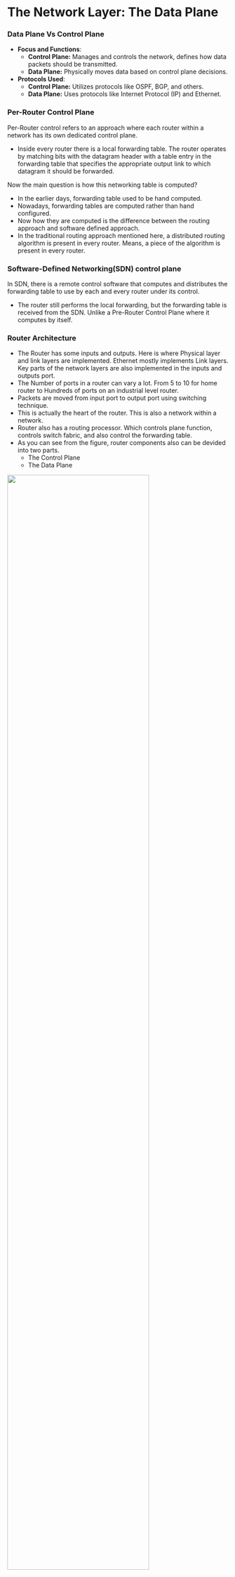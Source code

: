 # The Network Layer: The Data Plane
### Data Plane Vs Control Plane
- **Focus and Functions**:
  - **Control Plane:** Manages and controls the network, defines how data 
  packets should be transmitted.
  - **Data Plane:** Physically moves data based on control plane decisions.
- **Protocols Used**:
  - **Control Plane:** Utilizes protocols like OSPF, BGP, and others.
  - **Data Plane:** Uses protocols like Internet Protocol (IP) and Ethernet.

### Per-Router Control Plane
Per-Router control refers to an approach where each router within 
a network has its own dedicated control plane.

- Inside every router there is a local forwarding table. The router operates
by matching bits with the datagram header with a table entry in the forwarding
table that specifies the appropriate output link to which datagram it should
be forwarded.

Now the main question is how this networking table is computed?
- In the earlier days, forwarding table used to be hand computed.
- Nowadays, forwarding tables are computed rather than hand configured.
- Now how they are computed is the difference between the routing approach
and software defined approach.
- In the traditional routing approach mentioned here, a distributed 
routing algorithm is present in every router. Means, a piece of the algorithm
is present in every router.

### Software-Defined Networking(SDN) control plane
In SDN, there is a remote control software that computes 
and distributes the forwarding table to use by each and every router under
its control.

- The router still performs the local forwarding, but the forwarding table
is received from the SDN. Unlike a Pre-Router Control Plane where it computes
by itself.

### Router Architecture
- The Router has some inputs and outputs. Here is where Physical layer and link layers
are implemented. Ethernet mostly implements Link layers. Key parts of the
network layers are also implemented in the inputs and outputs port.
- The Number of ports in a router can vary a lot. From 5 to 10 for home router to
Hundreds of ports on an industrial level router.
- Packets are moved from input port to output port using switching technique.
- This is actually the heart of the router. This is also a network within
a network.
- Router also has a routing processor. Which controls plane function, controls
switch fabric, and also control the forwarding table.
- As you can see from the figure, router components also can be devided into
two parts. 
  - The Control Plane
  - The Data Plane

<img src="images/Router-structure.png" style="width:80%;height:80%;"> <br>

### Input port functions
- **Physical Layer Functions:** The input port terminates the incoming 
physical link at the router. This involves receiving the raw data bits 
from the physical medium and converting them into a format suitable for 
further processing. 
- **Link Layer:** This includes tasks like error detection and correction, 
as well as decapsulation, which involves removing the data link layers 
headers and trailers to extract the network layer packet.
- **Network layer function:** Finally, there are network layer functions here.
  - The most important part of the input port is to look up and forwarding
  functions. Determining the output port. To which port it will be forwarded.
  - **Lookup:** The input port performs a lookup operation to determine the 
  appropriate output port for the incoming packet. This is done using the forwarding table, 
  which contains information about the network topology and the best paths 
  to various destinations.
  - **Forwarding:** Once the appropriate output port is determined, the packet 
  is forwarded to the switch fabric, which connects the input ports to the 
  output ports within the router.
  - **Queuing:** If packets arrive at the input port faster than they 
  can be processed and forwarded, they are temporarily stored in an input 
  queue. This helps manage congestion and ensures that packets are 
  processed in an orderly manner3. However, excessive queuing can lead 
  to delays and packet loss if the input buffer overflows.

This look up and forwarding is match plus action behavior. There are two
types of forwarding:
1. **Destination-based forwarding:**

   1. **Packet Arrival**: When a packet arrives at a router, the router 
   examines the destination IP address in the packet header.

   2. **Forwarding Table Lookup**: The router uses this destination IP 
   address to perform a lookup in its forwarding table. The forwarding 
   table contains entries that map destination addresses (or address 
   prefixes) to the appropriate output ports or next-hop addresses.

   3. **Longest Prefix Match**: The router typically uses the longest 
   prefix match algorithm to find the most specific entry in the forwarding
   table that matches the destination address. This ensures that the packet
   is forwarded along the most precise route available.

   4. **Forwarding Decision**: Based on the forwarding table entry, the 
   router determines the best next hop for the packet and forwards it to 
   the corresponding output port.

   5. **Packet Forwarding**: The packet is then sent out through the 
   selected output port towards its next hop, continuing this process 
   until it reaches its final destination.

2. **Generalized forwarding:** Forward based on any set of header field
values.

<img src="images/destination_based_forwarding.png" style="width:80%;height:80%;"> <br>

As from the table, we can see certain ranges has been booked. But what 
happens if the ranges intercept?

### Longest prefix matching
- Longest Prefix Matching (also known as Maximum Prefix Length Match) is an
algorithm used by routers in Internet Protocol (IP) networking to select 
an entry from a routing table.
#### How does Longest Prefix Matching work
- When a router receives an IP packet, it compares the destination IP 
address bit-by-bit with the prefixes in its routing table.
- The router selects the prefix with the most matching bits as the one to 
use for forwarding.
- Essentially, it prefers the longest prefix (i.e., the most specific prefix) 
that matches the destination IP address.

#### Examples of Longest Prefix Matching
1. **Example 1**:
  - Imagine the router receives an IP packet with the destination address 
**192.168.2.82**.
  - In binary, the IP address looks like this:
    - Destination IP address (binary): **11000000.10101000.00000010
    .01010010**
  - The router has the following prefixes in its routing table:
    - **192.168.2.80/29** (binary: **11000000.10101000.00000010.01010000**)
    - **192.168.2.64/27** (binary: **11000000.10101000.00000010.01000000**)
    - **192.168.2.0/24** (binary: **11000000.10101000.00000010.00000000**)
    - All of the prefixes above match our destination IP address. However, 
    if we compare the bits, we find that **192.168.2.80/29** matches the most 
    bits with IP address **192.168.2.82**. Therefore, this is our **“longest 
    prefix”** for this destination.

2. **Example 2**:
  - Now, consider an IP packet with the destination address **10.4.1.62**.
  - In binary, the IP address looks like this:
    - Destination IP address (binary): **00001010.00000100.00000001.00111110**
  - The router's routing table includes these prefixes:
    - **10.4.1.32/27** (binary: **00001010.00000100.00000001.00100000**)
    - **10.4.1.0/24** (binary: **00001010.00000100.00000001.00000000**)
    - **10.0.0.0/8** (binary: **00001010.00000000.00000000.00000000**)
  - Among these, **10.4.1.32/27** is the closest match to the destination 
IP address.

### **Longest Prefix Match (LPM)** is an algorithm used by routers to select the most specific route for forwarding packets. Here's how it works:

1. **Prefix Matching**: When a router receives a packet, it compares 
the destination IP address with the prefixes in its routing table. 
The router looks for the longest prefix that matches the destination 
address. This means the prefix with the most bits matching the destination
IP address is chosen.

2. **Example**: Suppose a router has the following entries in its routing table:
    - 192.168.1.0/24
    - 192.168.1.0/26
    - 192.168.1.64/26

   If a packet with the destination IP address 192.168.1.65 arrives, 
the router will match it to the 192.168.1.64/26 prefix because it has the 
longest matching prefix.

### Routing Aggregation with LPM

**Routing aggregation** (or route summarization) is a technique used to 
reduce the size of routing tables by combining multiple routes into a 
single, summarized route. This is particularly useful in large networks 
to improve efficiency and manageability. Here's how it works with LPM:

1. **Combining Routes**: Multiple IP address ranges that share the same 
prefix can be combined into a single route. For example, the routes 
192.168.1.0/24 and 192.168.2.0/24 can be aggregated into 192.168.0.0/22.

2. **Efficiency**: By summarizing routes, routers can reduce the number 
of entries in their routing tables, which simplifies the lookup process 
and improves performance. This also reduces the amount of routing 
information that needs to be exchanged between routers.

### Switching Fabric
Switching Fabric is on the very heart of the router. Its job is to switch
packets from the input side to the output side of the switching fabric.
In other words, its job is to move packets from input port to output port
that has been determined by the longest prefix match.

- **Switching Rate:** One of the most important fabric of switching is 
the switching rate. It is the rate at which packets can be transferred
from inputs to outputs.

In networking, there are three major types of switching techniques used 
within routers to forward packets from input ports to output ports: 
**Memory**, **Bus**, and **Interconnection Network**.

1. **Memory Switching**
- **How it Works**: In memory switching, the router's CPU is responsible 
for transferring packets from the input port to the output port. The 
packet is first copied into the router's memory, and then the CPU reads 
the packet and forwards it to the appropriate output port.
- **Advantages**: Simple to implement and manage.
- **Disadvantages**: Can become a bottleneck as the CPU must handle all 
packet transfers, leading to slower performance in high-speed networks.

2. **Bus Switching**
- **How it Works**: In bus switching, all input ports share a common bus. 
When a packet arrives at an input port, it is placed on the bus, and the 
appropriate output port reads the packet from the bus.
- **Advantages**: More efficient than memory switching as it allows direct
transfer between input and output ports.
- **Disadvantages**: The bus can become a bottleneck if multiple packets 
need to be transferred simultaneously, leading to congestion.

3. **Interconnection Network Switching**
- **How it Works**: This method uses a more complex network of switches 
to connect input ports to output ports. Examples include crossbar switches
and multistage switching networks.
- **Advantages**: Highly scalable and can handle multiple simultaneous 
transfers without significant congestion.
- **Disadvantages**: More complex and expensive to implement compared to 
memory and bus switching.

### Input port queuing
**Input port queuing** is a mechanism used in routers to manage packets 
that arrive at the input port faster than they can be processed and 
forwarded. Here's how it works:

### How Input Port Queuing Works
1. **Packet Arrival**: When packets arrive at the input port, they are 
temporarily stored in an input queue if the switch fabric or the output 
port is busy.

2. **Queue Management**: The input queue holds packets until they can be 
processed. This helps prevent packet loss due to congestion and ensures 
that packets are forwarded in an orderly manner.

3. **Head-of-Line (HOL) Blocking**: One challenge with input port queuing
is HOL blocking. This occurs when the packet at the front of the queue 
cannot be forwarded because the output port it needs is busy. This can 
cause delays for all packets in the queue.

### Output port queuing
- In output, bits can arrive in the N*R rate to the switch fabric, but the
bits can only be drained or transmitted out at the rate of R.
- When the arrival rate exceeds the departure rate, the buffer will fail, since
the buffers are finite; there may not be enough buffer space. Hence,
there can be packet loss.
- It's right at the output port where packet loss occurs.
  - Since there is finite buffer space, we need to drop some packets.
  If we are dropping some packets, we need to figure out a `DROP POLICY`
  on which packets to drop.
  - As there will be many packets in the buffer, we also need to figure
  out to which packet should be prioritized more than the others. We can
  call it, `Schedule Decipline`.

### Packet Scheduling
Sure! Let's break down these four scheduling methods:

#### 1. First Come First Serve (FCFS)
- **How it Works**: Packets or processes are handled in the order they arrive. 
The first packet to arrive is the first to be processed and forwarded.
- **Advantages**: Simple to implement and understand.
- **Disadvantages**: Can lead to long wait times, especially if a large packet 
or process arrives first, causing delays for subsequent packets.

#### 2. Priority Scheduling
- **How it Works**: Packets or processes are assigned different priority levels. 
Higher priority packets are processed before lower priority ones, regardless of 
their arrival time.
- **Advantages**: Ensures that critical or time-sensitive packets are processed 
first.
- **Disadvantages**: Lower priority packets may experience significant delays or 
even starvation if higher priority packets keep arriving.

#### 3. Round Robin Scheduling
- **How it Works**: Each packet or process is assigned a fixed time slot (quantum) 
and is processed in a cyclic order. After its time slot expires, the next packet 
in the queue is processed, and the previous packet waits for its next turn.
- **Advantages**: Fair and simple, ensuring that all packets get a chance to 
be processed without starvation.
- **Disadvantages**: Can lead to higher context switching overhead and may not be 
efficient for processes with varying execution times.

#### 4. Weighted Fair Queueing (WFQ)
- **How it Works**: Each packet flow is assigned a weight, determining its 
share of the bandwidth. Packets are scheduled based on their weights, 
ensuring that each flow gets a fair share of the network resources proportional 
to its weight.
- **Advantages**: Provides a fair distribution of bandwidth and can be used to 
guarantee quality of service (QoS) for different types of traffic.
- **Disadvantages**: More complex to implement compared to simpler 
scheduling methods.

### Network Neutrality
Network neutrality, often referred to as net neutrality, is the principle 
that Internet service providers (ISPs) must treat all Internet 
communications equally. Some `clear and bright line rules are` -
- **No Blocking:** The ISP cannot block lawful content, applications and
services or non-harmful devices, subject to reasonable network management.
- **No Throttling:** Shall not impair or degrade lawful Internet traffic on
the basis of Internet Content, application or service.
- **No Paid Prioritization:** Shall not engage in paid prioritization.

### IPV4 Datagram
<img src="images/IP-Datagram.png" style="width:80%;height:80%;"> <br>

1. Version (4 bits): Always 4 for IPv4
2. Internet Header Length (IHL) (4 bits): Length of the header in 32-bit words
3. Type of Service (8 bits): Specifies quality of service
4. Total Length (16 bits): Length of entire datagram in bytes
5. Identification (16 bits): Helps reassemble fragmented packets
6. Flags (3 bits): Control fragmentation
7. Fragment Offset (13 bits): Indicates fragment position
8. Time to Live (TTL) (8 bits): Limits packet lifetime
9. Protocol (8 bits): Indicates the next level protocol
10. Header Checksum (16 bits): Error-checking of the header
11. Source IP Address (32 bits)
12. Destination IP Address (32 bits)
13. Options (variable): Optional fields

> Remembering technique: "Very Important Travelers Take Flights Frequently To Protest 
> Highway Speed Detectors Safely"
> V - Version
I - IHL (Internet Header Length)
T - Type of Service
T - Total Length
F - Flags and Fragment Offset
F - Fragmentation
T - Time to Live
P - Protocol
H - Header Checksum
S - Source IP Address
D - Destination IP Address

### Classful IP addressing
**Classful IP addressing** is a method of **IP address allocation** in 
which IP addresses are divided into predefined classes. These classes are 
designated by the first few bits of the IP address, determining both the 
network and host portions of the address. Let's explore the details of 
class addressing:

1. **Class Divisions**:
    - Classful addressing divides the **IPv4 address space** (ranging from **0.0.0.0** 
   to **255.255.255.255**) into five classes: **A, B, C, D, and E**.
    - However, only classes **A, B, and C** are used for network hosts:
        - **Class A**: Suitable for very large networks. The network ID is 
      **8 bits** long, and the host ID is **24 bits** long. The first 
      octet's higher-order bit is always set to **0**. The default subnet 
      mask for Class A is **255.x.x.x**.
        - **Class B**: Assigned to medium-sized to large-sized networks. 
      The network ID is **16 bits** long, and the host ID is also **16 
      bits** long. The first octet's higher-order bits are always set to 
      **10**. The default subnet mask for Class B is **255.255.x.x**.
        - **Class C**: Suitable for small networks. The network ID is 
      **24 bits** long, and the host ID is **8 bits** long. The first 
      octet's higher-order bits are always set to **110**. The default 
      subnet mask for Class C is **255.255.255.x**.

2. **Class D and E**:
    - **Class D** (IP address range: **224.0.0.0 - 239.255.255.255**) is 
   reserved for **multicast** purposes.
    - **Class E** (IP address range: **240.0.0.0 - 255.255.255.255**) is 
   reserved for **future use**.

### Subnet
A **subnet**, or **subnetwork**, is a logical subdivision of an IP network. 
Here's how it works:

- **Purpose**: Subnetting makes networks more efficient by dividing a 
larger network into smaller segments.
- **Addressing Within Subnets**:
    - Computers within the same subnet share an identical group of the 
  most significant bits of their IP addresses.
    - This logical division results in two fields:
        - **Network Number (Routing Prefix)**: The part that indicates the
      network.
        - **Host Identifier**: The part that specifies a specific device 
      within that network.
    - For example:
        - The prefix **198.51.100.0/24** has a subnet mask of 
      **255.255.255.0**.
        - Addresses from **198.51.100.0** to **198.51.100.255** belong 
      to this subnet.

- **Routing and Efficiency**:
    - Traffic between subnets is routed through routers.
    - Subnetting ensures that packets take a direct route to their 
  destination without unnecessary detours.

### CIDR (Classless Inter Domain Routing) Address
- **CIDR** is a method of representing IP addresses and their associated 
subnet masks in a more flexible and concise way.
- In CIDR notation, an IP address is followed by a **slash (/)** and a 
number (e.g., **192.168.0.0/24**).
- The number after the slash represents the **prefix length** (also known 
as the **subnet mask length**), indicating how many bits are used for the 
network portion of the address.

### How CIDR Is Used for Subnetting:
#### 1 Subnet
1. IP breakdown:
    - 192.168.1.0 is the network address
    - /24 means the first 24 bits are used for the network portion

2. Binary representation:
    - 192.168.1.0 = 11000000.10101000.00000001.00000000
    - The first 24 bits (3 octets) are fixed for the network

3. Subnet mask:
    - /24 corresponds to 255.255.255.0
    - In binary: 11111111.11111111.11111111.00000000

4. Available IPs:
    - The last 8 bits are for host addresses
    - 2^8 = 256 total IP addresses
    - Usable range: 192.168.1.1 to 192.168.1.254
    - 192.168.1.0 is the network address
    - 192.168.1.255 is the broadcast address

5. Subnetting flexibility:
    - If we needed smaller subnets, we could use /25, which would split this into two subnets of 128 IPs each
    - If we needed larger networks, we could use /23, which would combine two /24 networks, giving 512 IPs

#### 4 Subnets
1. Determine bits needed for subnets:
    - We need 2 bits to represent 4 subnets (2^2 = 4)

2. New subnet mask:
    - Add 2 bits to the original /24
    - New mask is /26 (24 + 2)

3. Calculate subnet sizes:
    - Total bits for hosts: 32 - 26 = 6 bits
    - IPs per subnet: 2^6 = 64 (62 usable, plus network and broadcast)

4. Subnet breakdown:
   Subnet 1: 192.168.1.0/26   (0-63)
   Subnet 2: 192.168.1.64/26  (64-127)
   Subnet 3: 192.168.1.128/26 (128-191)
   Subnet 4: 192.168.1.192/26 (192-255)

5. Usable IP ranges:
   Subnet 1: 192.168.1.1 - 192.168.1.62
   Subnet 2: 192.168.1.65 - 192.168.1.126
   Subnet 3: 192.168.1.129 - 192.168.1.190
   Subnet 4: 192.168.1.193 - 192.168.1.254

Each subnet has its own network and broadcast address (first and last IP of each range).

This division allows for 4 separate networks, each with 62 usable IP addresses.

### DHCP client-server handshake
The **DHCP handshake** is a four-step process that allows a client to obtain an IP address and other 
network configuration parameters from a DHCP server. Here’s how it works:

#### 1. DHCP Discover
- **Client Action**: When a device (client) wants to join a network, it sends out a 
DHCPDISCOVER message. This message is broadcast to all devices on the local network 
because the client does not yet have an IP address.
- **Purpose**: The goal is to find any available DHCP servers on the network.

#### 2. DHCP Offer
- **Server Action**: Any DHCP server that receives the DHCPDISCOVER message responds with a 
DHCPOFFER message. This message includes an available IP address and other network 
configuration details such as the subnet mask, default gateway, and DNS servers.
- **Purpose**: The server offers an IP address to the client.

#### 3. DHCP Request
- **Client Action**: The client receives one or more DHCPOFFER messages and responds 
with a DHCPREQUEST message. This message indicates which offer the client is accepting. 
It also serves as a broadcast to inform all DHCP servers that it has accepted an offer.
- **Purpose**: The client requests the offered IP address from the chosen server.

#### 4. DHCP Acknowledgment
- **Server Action**: The chosen DHCP server responds with a DHCPACK message, confirming 
that the IP address has been allocated to the client. This message may also include 
additional configuration parameters.
- **Purpose**: The server acknowledges the client's request and finalizes the IP 
address assignment.

#### Static vs DHCP Routing
**Static IP Addressing**:
- Involves manually assigning a fixed IP address to a device.
- The IP address does not change even if the device reboots.
- It's typically used for servers hosting websites, email, VPN, and FTP 
services.
- Each device has its own address with no overlap, and network 
administrators must avoid using the same IP address again.
- Requires manual configuration of the IP address, subnet mask, default 
gateway, and DNS server.

**DHCP**:
- A protocol for assigning dynamic IP addresses to devices on a network.
- The IP address can change when the device reconnects to the network.
- Simplifies the process of connecting new devices to a network as the 
DHCP server automatically provides the IP address, subnet mask, default 
gateway, and DNS server.
- Useful in environments with a large number of transient devices, like 
Wi-Fi hotspots or BYOD workplaces.

### Private vs Public IP address
| Feature | Public IP Address | Private IP Address |
|---------|-------------------|--------------------|
| **Definition** | An IP address used to communicate outside the network, assigned by the ISP. | An IP address used to communicate within the same network, usually assigned by the router. |
| **Assignment** | Provided by an Internet Service Provider (ISP). | Assigned by a local network's router to devices within its network. |
| **Types** | Can be Dynamic (changes over time) or Static (permanent). | Unique within the local network but can be reused in different networks. |
| **Visibility** | Visible on the Internet, can be traced back to the ISP. | Only visible within the local network, not on the Internet. |
| **Security** | Subject to attacks, additional security measures needed. | More secure, as it's not exposed directly to the Internet. |
| **Usage** | Used for communication over the Internet. | Used for communication within a private network. |
| **Example Range** | 1.0.0.0 to 223.255.255.255. | 10.0.0.0 to 10.255.255.255, 172.16.0.0 to 172.31.255.255, 192.168.0.0 to 192.168.255.255. |

### NAT (Network Address Translation)
**Network Address Translation (NAT)** is a technique used to map multiple private IP 
addresses to a single public IP address, allowing devices on a private network to 
communicate with devices on a public network, such as the internet. 
Here's how it works:

### How does NAT Works

1. **Private Network Setup**: Devices within a private network are assigned private IP 
addresses, which are not routable on the public internet. These addresses are typically 
in the ranges defined by RFC 1918 (e.g., 192.168.x.x, 10.x.x.x, 172.16.x.x to 172.31.x.x).

2. **Outgoing Traffic**: When a device on the private network wants to communicate 
with a device on the public network, it sends a packet to the NAT-enabled router. 
The packet contains the private IP address of the source device and the destination 
IP address of the public device.

3. **Address Translation**: The NAT router intercepts the packet and replaces the 
source private IP address with its own public IP address. It also modifies the 
source port number to ensure that return traffic can be correctly routed back 
to the originating device³.

4. **Maintaining a Translation Table**: The NAT router maintains a translation 
table that keeps track of the mappings between private IP addresses and port 
numbers to the public IP address and port numbers. This table is used to 
correctly route incoming packets back to the appropriate device on the private network.

5. **Incoming Traffic**: When a response packet arrives from the public 
network, the NAT router uses the translation table to determine which private 
IP address and port number the packet should be forwarded to. It then replaces 
the destination public IP address with the corresponding private IP address 
and forwards the packet to the appropriate device.

### IPV6
#### Reason of IPV6
IPv6 is essential because it addresses the limitation of IPv4 in terms 
of address space. IPv4, which uses a 32-bit addressing scheme, can support 
approximately **4.3 billion devices**. With the exponential growth of the 
internet and the number of devices connected to it, this number of addresses
is not sufficient. IPv6, with its 128-bit addressing, can support about 
**340 undecillion IP addresses**, which is a virtually inexhaustible supply 
for the foreseeable future.

IPv6 also brings several improvements over IPv4, such as:
- **Efficient packet handling**: IPv6 can handle packets more efficiently, 
improve performance, and increase security.
- **Hierarchical addressing**: This allows internet service providers to 
reduce the size of their routing tables, making the internet more scalable.
- **Enhanced security**: IPv6 was designed with internet security in mind, 
including features that are optional in IPv4.

#### Public IP and Private IP in IPV6.
- **Public IPv6 Address**: These are globally unique and accessible from 
anywhere on the internet. They are typically assigned to devices like 
servers that need to be directly accessible from the internet.
- **Private IPv6 Address**: These addresses are local to a specific link 
or site and are not routed outside a particular network. They are 
similar to the private IPv4 addresses used within local networks (LANs). 
Private IPv6 addresses can be further divided into:
    - **Site-local addresses**: Used within an entire site or organization.
    - **Link-local addresses**: Used on a single network segment or link 
  and are not routable outside of that link.

### IPV6 Datagram format
<img src="images/IPV6-DatagramFormat.png" style="width:80%;height:80%;"> <br>

- **Version (4 bits)**: Indicates the version of the Internet Protocol 
used, which is 6 for IPv6.
- **Traffic Class (8 bits)**: Used to differentiate between packets with 
different priorities and types of service.
- **Flow Label (20 bits)**: Used to label packets belonging to the same 
flow, allowing for special handling by routers.
- **Payload Length (16 bits)**: Specifies the size of the payload, 
including any extension headers.
- **Next Header (8 bits)**: Identifies the type of header immediately 
following the IPv6 header.
- **Hop Limit (8 bits)**: Replaces the Time to Live (TTL) field from 
IPv4, indicating the maximum number of hops allowed for the packet.
- **Source Address (128 bits)**: The IP address of the sending node.
- **Destination Address (128 bits)**: The IP address of the receiving 
node.

### Transitioning from IPV4 to IPV6
- The transition from IPV4 to IPV6 turned out to be not so easy to
implement.
- The best methodology is to IPV4 and IPV6 coexist.
- The key to IPV4 and IP6 to coexist together is **tunneling**.
- Let's say there are two Routers connected with each other via IPV4
network. They both can do IPV4 and IPV6.
- The process is to put IPV6 datagram into IPV4 payload. This process
is called tunneling.

#### Example of tunneling
- We have a multiple router situation.
  - Router A and F only support IPV6.
  - Router B and E support IPV4 and IPV6.
  - Router C and D only support IPV4.

- A's forwarding table says, A's next hop is router B. Hence, it is
forwarded to B. Please note, in the source it says the source address is
A, and the destination address is F. The flow is X, which only exists
in IPV6.
- When the packet arrives in router B, it looks in it's forwarding table
and sees the next hop router is router E. Now, it sees that both routers
B and E are connected via IPV4.
  - As a matter of fact, in the forwarding table it will be written,
   to get to router F, forward this packet to router E's IPV4 tunnel.
  - Hence, it creates an IPV4 datagram, sends it to E while putting IPV6's
  datagram into its payload. Then it forwards its datagram to the
  tunnel.
- Then the IPV4 datagram is forwarded from B to E with the mechanism
we already knew before.
- When the packet arrives router E, it sees the packet is meant for him
  - Now, then it looks inside the packet and sees, the IPV6 datagram
  into its payload.
  - After seeing the IPV6 datagram, it sees that is it meant for router
  F. It then looks into its forwarding table, and then forwards the
  table to F.

<img src="images/tunneling.png" style="width:80%;height:80%;"> <br>

### IPv4 vs IPv6
- **Address Size**:
    - IPv4 addresses are **32-bit** long, allowing for about 4.3 billion 
  unique addresses.
    - IPv6 addresses are **128-bit** long, which supports a vastly larger 
  number of addresses, enough for every grain of sand on Earth to have its 
  own address!

- **Address Notation**:
    - IPv4 addresses are written in **dotted-decimal format** 
  (e.g., 192.168.1.1).
    - IPv6 addresses use **hexadecimal notation**, separated by colons 
  (e.g., 2001:0db8:85a3:0000:0000:8a2e:0370:7334).

- **Address Configuration**:
    - IPv4 often requires manual configuration or DHCP (Dynamic Host 
  Configuration Protocol).
    - IPv6 supports **auto-configuration** and **renumbering**.

- **Packet Handling**:
    - IPv4 headers are more complex and can vary in length.
    - IPv6 headers have a **simplified** and **fixed-length header**, 
  which improves efficiency.

- **Security**:
    - IPv4 was not designed with security in mind, so it relies on 
  applications like **IPSec** for security.
    - IPv6 has **security features built-in**, including IPSec support, 
  which is mandatory.

- **Network Address Translation (NAT):**
  - IPv4 often requires NAT due to the limited number of public 
  IP addresses.
  - IPv6 eliminates the need for NAT, allowing for end-to-end connectivity 
  at the IP layer.

### IPV6 Dropped Features
- **Checksum**: IPv6 has **dropped the header checksum**. In IPv4, each 
packet includes a checksum for error-checking of the header. IPv6 omits 
this because most link-layer technologies already contain checksum and 
error-control capabilities, making an additional checksum at the IP layer 
redundant and a waste of processing power.

- **Fragmentation**: In IPv4, routers can fragment packets if they are too 
large for the next hop. IPv6 **removes the fragmentation feature** from 
routers, placing the responsibility for packet fragmentation on the 
originating node (the sender). This change reduces the complexity and 
processing load on routers, improving overall network efficiency.

- **Options**: IPv4 includes an options field in the header, which can be 
used for various purposes but also complicates header processing. IPv6 
**replaces the options field** with **Extension Headers**. These headers 
are optional and are placed between the IPv6 header and the payload; they 
are used only when necessary, which simplifies and speeds up the routing 
process because most packets don't contain them.

### Flow table abstraction
Flow table abstraction refers to the simplification of 
the complex process of packet-forwarding decisions into a set of rules 
known as flow entries. These flow entries are stored in a flow table 
within a network switch or router.

#### Match plus action
- **Match:** This part involves checking the incoming network packets against 
predefined criteria in the flow table. The criteria can include various 
packet fields such as source and destination IP addresses, TCP/UDP ports, 
and more. If a packet’s header information matches the criteria, then the 
corresponding action is taken.

- **Action:** If there’s a match, the action part defines what to do with the 
packet. Actions can include forwarding the packet to a specific port, 
modifying the packet header, dropping the packet, or sending it to the 
SDN controller for further processing.

### Open Flow
OpenFlow is a protocol that allows a network controller to interact directly 
with the forwarding plane of network devices such as switches and routers, 
both physical and virtual (hypervisor-based). 

1. When the first packet from Host A arrives at the switch, the switch doesn't 
know what to do with it, so it sends the packet to the SDN(Software Designed
Network) controller.
2. The controller uses its network-wide view to decide the best path for the 
packet. It then installs a flow entry in the switch's flow table, telling it 
how to handle such packets.
3. The flow entry might say, "All packets from Host A to Host B with a 
specific header pattern should be forwarded through port 3."
4. The switch then processes the packet according to this rule and forwards 
all subsequent similar packets without contacting the controller.

### Architectural Principal of Internet
There are three cornerstone beliefs of the Internet:
1. Simple Connectivity
2. IP Protocol: The narrow waist
3. Intelligence, complexity at the network's edge.